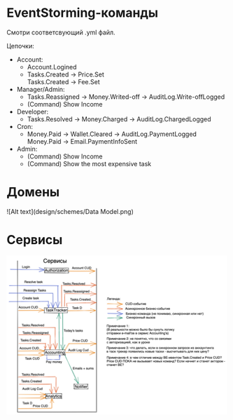 # EventStorming-команды
Смотри соответсвующий .yml файл.

Цепочки:  
  - Account:  
    - Account.Logined  
    - Tasks.Created -> Price.Set  
      Tasks.Created   -> Fee.Set
  - Manager/Admin:
    - Tasks.Reassigned -> Money.Writed-off -> AuditLog.Write-offLogged
    - (Command) Show Income
  - Developer:
    - Tasks.Resolved -> Money.Charged -> AuditLog.ChargedLogged
  - Cron:
    - Money.Paid -> Wallet.Cleared -> AuditLog.PaymentLogged  
      Money.Paid          -> Email.PaymentInfoSent
  - Admin:
    - (Command) Show Income
    - (Command) Show the most expensive task

# Домены
![Alt text](design/schemes/Data Model.png)

# Сервисы
![Alt text](design/schemes/Services.png)








